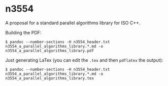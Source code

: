 n3554
=====

A proposal for a standard parallel algorithms library for ISO C++.

Building the PDF:

    $ pandoc --number-sections -H n3554_header.txt n3554_a_parallel_algorithms_library.*.md -o n3554_a_parallel_algorithms_library.pdf

Just generating LaTex (you can edit the `.tex` and then `pdflatex` the output):

    $ pandoc --number-sections -H n3554_header.txt n3554_a_parallel_algorithms_library.*.md -o n3554_a_parallel_algorithms_library.tex

